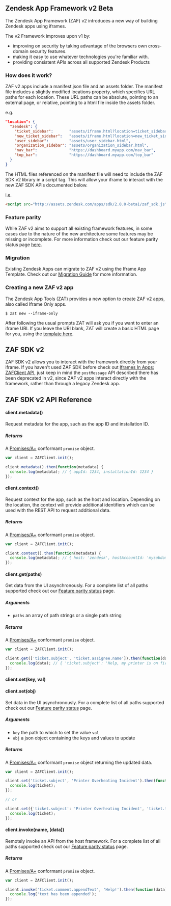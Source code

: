 ## Zendesk App Framework v2 Beta
The Zendesk App Framework (ZAF) v2 introduces a new way of building Zendesk apps using iframes.

The v2 Framework improves upon v1 by:
- improving on security by taking advantage of the browsers own cross-domain security features.
- making it easy to use whatever technologies you're familiar with.
- providing consistent APIs across all supported Zendesk Products

### How does it work?
ZAF v2 apps include a manifest.json file and an assets folder. The manifest file includes a slightly modified locations property, which specifies URL paths for each location. These URL paths can be absolute, pointing to an external page, or relative, pointing to a html file inside the assets folder.

e.g.
```json
"location": {
  "zendesk": {
    "ticket_sidebar":       "assets/iframe.html?location=ticket_sidebar",
    "new_ticket_sidebar":   "assets/iframe.html?location=new_ticket_sidebar",
    "user_sidebar":         "assets/user_sidebar.html",
    "organization_sidebar": "assets/organization_sidebar.html",
    "nav_bar":              "https://dashboard.myapp.com/nav_bar",
    "top_bar":              "https://dashboard.myapp.com/top_bar"
  }
}
```

The HTML files referenced on the manifest file will need to include the ZAF SDK v2 library in a script tag. This will allow your iframe to interact with the new ZAF SDK APIs documented below.

i.e.
```html
<script src="http://assets.zendesk.com/apps/sdk/2.0.0-beta1/zaf_sdk.js"></script>
```

### Feature parity
While ZAF v2 aims to support all existing framework features, in some cases due to the nature of the new architecture some features may be missing or incomplete. For more information check out our feature parity status page [here]().

### Migration
Existing Zendesk Apps can migrate to ZAF v2 using the Iframe App Template. Check out our [Migration Guide]() for more information.

### Creating a new ZAF v2 app
The Zendesk App Tools (ZAT) provides a new option to create ZAF v2 apps, also called Iframe Only apps.

```
$ zat new --iframe-only
```

After following the usual prompts ZAT will ask you if you want to enter an iframe URI. If you leave the URI blank, ZAT will create a basic HTML page for you, using the [template here](https://github.com/zendesk/zendesk_apps_tools/blob/master/app_template_iframe/assets/iframe.html).

## ZAF SDK v2
ZAF SDK v2 allows you to interact with the framework directly from your iframe. If you haven't used ZAF SDK before check out [Iframes In Apps: ZAFClient API](./iframes_in_apps#zafclient-api), just keep in mind the `postMessage` API described there has been deprecated in v2, since ZAF v2 apps interact directly with the framework, rather than through a legacy Zendesk app.

## ZAF SDK v2 API Reference

#### client.metadata()

Request metadata for the app, such as the app ID and installation ID.

##### Returns

A [Promises/A+](https://promisesaplus.com) conformant `promise` object.

```javascript
var client = ZAFClient.init();

client.metadata().then(function(metadata) {
  console.log(metadata); // { appId: 1234, installationId: 1234 }
});
```

#### client.context()

Request context for the app, such as the host and location.
Depending on the location, the context will provide additional identifiers
which can be used with the REST API to request additional data.

##### Returns

A [Promises/A+](https://promisesaplus.com) conformant `promise` object.

```javascript
var client = ZAFClient.init();

client.context().then(function(metadata) {
  console.log(metadata); // { host: 'zendesk', hostAccountId: 'mysubdomain', location: 'ticket_sidebar', ticketId: 1234 }
});
```

#### client.get(paths)

Get data from the UI asynchronously. For a complete list of all paths supported check out our [Feature parity status]() page.

##### Arguments

  * `paths` an array of path strings or a single path string

##### Returns

A [Promises/A+](https://promisesaplus.com) conformant `promise` object.

```javascript
var client = ZAFClient.init();

client.get(['ticket.subject', 'ticket.assignee.name']).then(function(data) {
  console.log(data); // { 'ticket.subject': 'Help, my printer is on fire', 'ticket.assignee.name': 'Mr Smith' }
});
```

#### client.set(key, val)
#### client.set(obj)

Set data in the UI asynchronously. For a complete list of all paths supported check out our [Feature parity status]() page.

##### Arguments

  * `key` the path to which to set the value `val`
  * `obj` a json object containing the keys and values to update

##### Returns

A [Promises/A+](https://promisesaplus.com) conformant `promise` object returning the updated data.

```javascript
var client = ZAFClient.init();

client.set('ticket.subject', 'Printer Overheating Incident').then(function(ticket) {
  console.log(ticket);
});

// or

client.set({'ticket.subject': 'Printer Overheating Incident', 'ticket.type': 'incident' }).then(function(ticket) {
  console.log(ticket);
});
```

#### client.invoke(name, [data])

Remotely invoke an API from the host framework. For a complete list of all paths supported check out our [Feature parity status]() page.

##### Returns

A [Promises/A+](https://promisesaplus.com) conformant `promise` object.

```javascript
var client = ZAFClient.init();

client.invoke('ticket.comment.appendText', 'Help!').then(function(data) {
  console.log('text has been appended');
});
```
